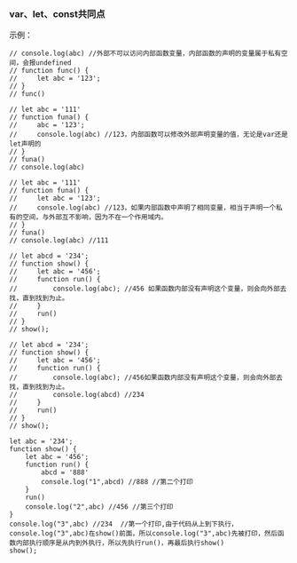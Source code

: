 ### var、let、const共同点

示例：  
	
	// console.log(abc) //外部不可以访问内部函数变量，内部函数的声明的变量属于私有空间，会报undefined
	// function func() {
	//     let abc = '123';
	// }
	// func()
	
	// let abc = '111'
	// function funa() {
	//     abc = '123';
	//     console.log(abc) //123，内部函数可以修改外部声明变量的值，无论是var还是let声明的
	// }
	// funa()
	// console.log(abc)
	
	// let abc = '111'
	// function funa() {
	//     let abc = '123';
	//     console.log(abc) //123，如果内部函数中声明了相同变量，相当于声明一个私有的空间，与外部互不影响，因为不在一个作用域内。
	// }
	// funa()
	// console.log(abc) //111
	
	// let abcd = '234';
	// function show() {
	//     let abc = '456';
	//     function run() {
	//         console.log(abc); //456 如果函数内部没有声明这个变量，则会向外部去找，直到找到为止。
	//     }
	//     run()
	// }
	// show();
	
	// let abcd = '234';
	// function show() {
	//     let abc = '456';
	//     function run() {
	//         console.log(abc); //456如果函数内部没有声明这个变量，则会向外部去找，直到找到为止。
	//         console.log(abcd) //234
	//     }
	//     run()
	// }
	// show();
	
	let abc = '234';
	function show() {
	    let abc = '456';
	    function run() {
	        abcd = '888'
	        console.log("1",abcd) //888 //第二个打印
	    }
	    run()
	    console.log("2",abc) //456 //第三个打印
	}
	console.log("3",abc) //234  //第一个打印,由于代码从上到下执行，console.log("3",abc)在show()前面，所以console.log("3",abc)先被打印，然后函数内部执行顺序是从内到外执行，所以先执行run()，再最后执行show()
	show();